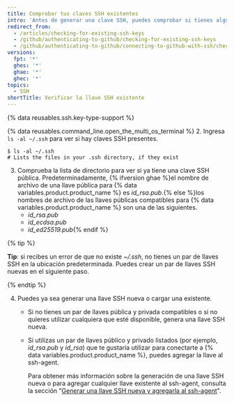 ```yaml
---
title: Comprobar tus claves SSH existentes
intro: 'Antes de generar una clave SSH, puedes comprobar si tienes alguna clave SSH existente.'
redirect_from:
  - /articles/checking-for-existing-ssh-keys
  - /github/authenticating-to-github/checking-for-existing-ssh-keys
  - /github/authenticating-to-github/connecting-to-github-with-ssh/checking-for-existing-ssh-keys
versions:
  fpt: '*'
  ghes: '*'
  ghae: '*'
  ghec: '*'
topics:
  - SSH
shortTitle: Verificar la llave SSH existente
---
```


{% data reusables.ssh.key-type-support %}

{% data reusables.command_line.open_the_multi_os_terminal %}
2. Ingresa `ls -al ~/.ssh` para ver si hay claves SSH presentes.

  ```shell
  $ ls -al ~/.ssh
  # Lists the files in your .ssh directory, if they exist
  ```

3. Comprueba la lista de directorio para ver si ya tiene una clave SSH pública. Predeterminadamente, {% ifversion ghae %}el nombre de archivo de una llave pública para {% data variables.product.product_name %} es *id_rsa.pub*.{% else %}los nombres de archivo de las llaves públicas compatibles para {% data variables.product.product_name %} son una de las siguientes.
    - *id_rsa.pub*
    - *id_ecdsa.pub*
    - *id_ed25519.pub*{% endif %}

  {% tip %}

  **Tip**: si recibes un error de que no existe *~/.ssh*, no tienes un par de llaves SSH en la ubicación predeterminada. Puedes crear un par de llaves SSH nuevas en el siguiente paso.

  {% endtip %}

4. Puedes ya sea generar una llave SSH nueva o cargar una existente.
    - Si no tienes un par de llaves pública y privada compatibles o si no quieres utilizar cualquiera que esté disponible, genera una llave SSH nueva.
    - Si utilizas un par de llaves público y privado listados (por ejemplo, *id_rsa.pub* y *id_rsa*) que te gustaría utilizar para conectarte a {% data variables.product.product_name %}, puedes agregar la llave al ssh-agent.

      Para obtener más información sobre la generación de una llave SSH nueva o para agregar cualquier llave existente al ssh-agent, consulta la sección "[Generar una llave SSH nueva y agregarla al ssh-agent](/authentication/connecting-to-github-with-ssh/generating-a-new-ssh-key-and-adding-it-to-the-ssh-agent)".
